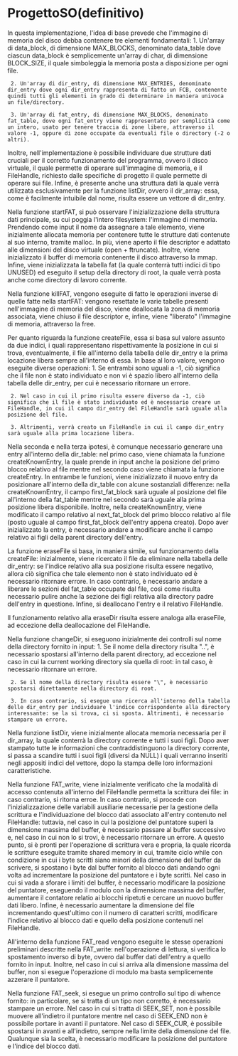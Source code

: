# ProgettoSO(definitivo)
In questa implementazione, l'idea di base prevede che l'immagine di memoria del disco debba contenere tre elementi fondamentali:
     1. Un'array di data_block, di dimensione MAX_BLOCKS, denominato data_table dove ciascun data_block è semplicemente un'array di char, di dimensione BLOCK_SIZE, il quale simboleggia la memoria posta a disposizione per ogni file.

     2. Un'array di dir_entry, di dimensione MAX_ENTRIES, denominato dir_entry dove ogni dir_entry rappresenta di fatto un FCB, contenente quindi tutti gli elementi in grado di determinare in maniera univoca un file/directory.

     3. Un'array di fat_entry, di dimensione MAX_BLOCKS, denominato fat_table, dove ogni fat_entry viene rappresentato per semplicità come un intero, usato per tenere traccia di zone libere, attraverso il valore -1, oppure di zone occupate da eventuali file o directory (-2 o altri).

Inoltre, nell'implementazione è possibile individuare due strutture dati cruciali per il corretto funzionamento del programma, ovvero il disco virtuale, il quale permette di operare sull'immagine di memoria, e il FileHandle, richiesto dalle specifiche di progetto il quale permette di operare sui file. Infine, è presente anche una struttura dati la quale verrà utilizzata esclusivamente per la funzione listDir, ovvero il dir_array: essa, come è facilmente intuibile dal nome, risulta essere un vettore di dir_entry.

Nella funzione startFAT, si può osservare l'inizializzazione della struttura dati principale, su cui poggia l'intero filesystem: l'immagine di memoria. Prendendo come input il nome da assegnare a tale elemento, viene inizialmente allocata memoria per contenere tutte le strutture dati contenute al suo interno, tramite malloc. In più, viene aperto il file descriptor e adattato alle dimensioni del disco virtuale (open + ftruncate). Inoltre, viene inizializzato il buffer di memoria contenente il disco attraverso la mmap. Infine, viene inizializzata la tabella fat (la quale conterrà tutti indici di tipo UNUSED) ed eseguito il setup della directory di root, la quale verrà posta anche come directory di lavoro corrente.

Nella funzione killFAT, vengono eseguite di fatto le operazioni inverse di quelle fatte nella startFAT: vengono resettate le varie tabelle presenti nell'immagine di memoria del disco, viene deallocata la zona di memoria associata, viene chiuso il file descriptor e, infine, viene "liberato" l'immagine di memoria, attraverso la free.

Per quanto riguarda la funzione createFile, essa si basa sul valore assunto da due indici, i quali rappresentano rispettivamente la posizione in cui si trova, eventualmente, il file all'interno della tabella delle dir_entry e la prima locazione libera sempre all'interno di essa. In base al loro valore, vengono eseguite diverse operazioni:
     1. Se entrambi sono uguali a -1, ciò significa che il file non è stato individuato e non vi è spazio libero all'interno della tabella delle dir_entry, per cui è necessario ritornare un errore.

     2. Nel caso in cui il primo risulta essere diverso da -1, ciò significa che il file è stato individuato ed è necessario creare un FileHandle, in cui il campo dir_entry del FileHandle sarà uguale alla posizione del file. 
     
     3. Altrimenti, verrà creato un FileHandle in cui il campo dir_entry sarà uguale alla prima locazione libera.

Nella seconda e nella terza ipotesi, è comunque necessario generare una entry all'interno della dir_table: nel primo caso, viene chiamata la funzione createKnownEntry, la quale prende in input anche la posizione del primo blocco relativo al file mentre nel secondo caso viene chiamata la funzione createEntry. In entrambe le funzioni, viene inizializzato il nuovo entry da posizionare all'interno della dir_table con alcune sostanziali differenze: nella createKnownEntry, il campo first_fat_block sarà uguale al posizione del file all'interno della fat_table mentre nel secondo sarà uguale alla prima posizione libera disponibile. Inoltre, nella createKnownEntry, viene modificato il campo relativo al next_fat_block del primo blocco relativo al file (posto uguale al campo first_fat_block dell'entry appena creato). Dopo aver inizializzato la entry, è necessario andare a modificare anche il campo relativo ai figli della parent directory dell'entry.

La funzione eraseFile si basa, in maniera simile, sul funzionamento della createFile: inizialmente, viene ricercato il file da eliminare nella tabella delle dir_entry: se l'indice relativo alla sua posizione risulta essere negativo, allora ciò significa che tale elemento non è stato individuato ed è necessario ritornare errore. In caso contrario, è necessario andare a liberare le sezioni del fat_table occupate dal file, così come risulta necessario pulire anche la sezione dei figli relativa alla directory padre dell'entry in questione. Infine, si deallocano l'entry e il relativo FileHandle.

Il funzionamento relativo alla eraseDir risulta essere analoga alla eraseFile, ad eccezione della deallocazione del FileHandle.

Nella funzione changeDir, si eseguono inizialmente dei controlli sul nome della directory fornito in input:
     1. Se il nome della directory risulta "..", è necessario spostarsi all'interno della parent directory, ad eccezione nel caso in cui la current working directory sia quella di root: in tal caso, è necessario ritornare un errore.

     2. Se il nome della directory risulta essere "\", è necessario spostarsi direttamente nella directory di root.

     3. In caso contrario, si esegue una ricerca all'interno della tabella delle dir_entry per individuare l'indice corrispondente alla directory interessante: se la si trova, ci si sposta. Altrimenti, è necessario stampare un errore.

Nella funzione listDir, viene inizialmente allocata memoria necessaria per il dir_array, la quale conterrà la directory corrente e tutti i suoi figli. Dopo aver stampato tutte le informazioni che contraddistinguono la directory corrente, si passa a scandire tutti i suoi figli (diversi da NULL) i quali verranno inseriti negli appositi indici del vettore, dopo la stampa delle loro informazioni caratteristiche.

Nella funzione FAT_write, viene inizialmente verificato che la modalità di accesso contenuta all'interno del FileHandle permetta la scrittura dei file: in caso contrario, si ritorna erroe. In caso contrario, si procede con l'inizializzazione delle variabili ausiliarie necessarie per la gestione della scrittura e l'individuazione del blocco dati associato all'entry contenuto nel FileHandle: tuttavia, nel caso in cui la posizione del puntatore superi la dimensione massima del buffer, è necessario passare al buffer successivo e, nel caso in cui non lo si trovi, è necessario ritornare un errore. A questo punto, si è pronti per l'operazione di scrittura vera e propria, la quale ricorda le scritture eseguite tramite shared memory in cui, tramite ciclo while con condizione in cui i byte scritti siano minori della dimensione del buffer da scrivere, si spostano i byte dal buffer fornito al blocco dati andando ogni volta ad incrementare la posizione del puntatore e i byte scritti. Nel caso in cui si vada a sforare i limiti del buffer, è necessario modificare la posizione del puntatore, eseguendo il modulo con la dimensione massima del buffer, aumentare il contatore relatio ai blocchi ripetuti e cercare un nuovo buffer dati libero. Infine, è necessario aumentare la dimensione del file incrementando quest'ultimo con il numero di caratteri scritti, modificare l'indice relativo al blocco dati e quello della posizione contenuti nel FileHandle.

All'interno della funzione FAT_read vengono eseguite le stesse operazioni preliminari descritte nella FAT_write: nell'operazione di lettura, si verifica lo spostamento inverso di byte, ovvero dal buffer dati dell'entry a quello fornito in input. Inoltre, nel caso in cui si arriva alla dimensione massima del buffer, non si esegue l'operazione di modulo ma basta semplicemente azzerare il puntatore.

Nella funzione FAT_seek, si esegue un primo controllo sul tipo di whence fornito: in particolare, se si tratta di un tipo non corretto, è necessario stampare un errore. Nel caso in cui si tratta di SEEK_SET, non è possibile muovere all'indietro il puntatore mentre nel caso di SEEK_END non è possibile portare in avanti il puntatore. Nel caso di SEEK_CUR, è possibile spostarsi in avanti e all'indietro, sempre nella limite della dimensione del file. Qualunque sia la scelta, è necessario modificare la posizione del puntatore e l'indice del blocco dati.